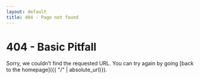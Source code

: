 ```yaml
---
layout: default
title: 404 - Page not found
---
```

404 - Basic Pitfall
====================
Sorry, we couldn’t find the requested URL. You can try again by going [back to the homepage]({{ "/" | absolute_url}}).
